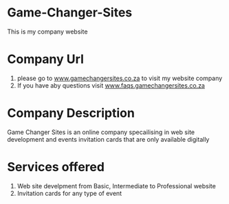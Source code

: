 # Game-Changer-Sites
This is my company website

# Company Url
1. please go to www.gamechangersites.co.za to visit my website company
2. If you have aby questions visit www.faqs.gamechangersites.co.za

# Company Description
Game Changer Sites is an online company specailising in web site development and events invitation cards that are only available digitally

# Services offered
1. Web site develpment from Basic, Intermediate to Professional website
2. Invitation cards for any type of event
